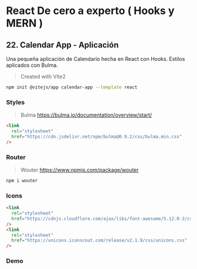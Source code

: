 # React De cero a experto ( Hooks y MERN )

## 22. Calendar App - Aplicación

Una pequeña aplicación de Calendario hecha en React con Hooks. Estilos aplicados con Bulma.

> Created with Vite2

```sh
npm init @vitejs/app calendar-app --template react
```

### Styles

> Bulma
> https://bulma.io/documentation/overview/start/

```html
<link
  rel="stylesheet"
  href="https://cdn.jsdelivr.net/npm/bulma@0.9.2/css/bulma.min.css"
/>
```

### Router

> Wouter
> https://www.npmjs.com/package/wouter

```sh
npm i wouter
```

### Icons

```html
<link
  rel="stylesheet"
  href="https://cdnjs.cloudflare.com/ajax/libs/font-awesome/5.12.0-2/css/all.min.css"
/>
<link
  rel="stylesheet"
  href="https://unicons.iconscout.com/release/v2.1.9/css/unicons.css"
/>
```

### Demo
